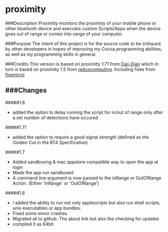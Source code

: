proximity
==============

###Description
Proximity monitors the proximity of your mobile phone or other bluetooth device and executes custom Scripts/Apps when the device goes out of range or comes into range of your computer.

###Purpose
The intent of this project is for the source code to be critiqued by other developers in hopes of improving my Cocoa programming abilities, as well as my programming skills in general.

###Credits
This version is based on proximity 1.71 from [Daij-Djan](https://github.com/Daij-Djan/proximity) which in turn is based on proximity 1.5 from [reduxcomputing](https://github.com/revned/proximity/). 
Including fixes from [fivemicro](https://github.com/fivemicro/proximity) 

###Changes
-
#####1.8
* added the option to delay running the script for in/out of range only after a set number of detections have occured

#####1.71
* added the option to require a good signal strength (defined as the Golden Cut in the BT4 Specification)

#####1.7
* Added sandboxing & mac appstore compatible way to open the app at login
* Made the app run sandboxed 
* A command line argument is now passed to the inRange or OutOfRange Action. (Either 'InRange' or 'OutOfRange')
 
#####1.6
* I added the ability to run not only applescripts but also run shell scripts, unix executables or app bundles.
* Fixed some minor crashes
* Migrated all to github. The about link but also the checking for updates
* compiled it as 64bit
